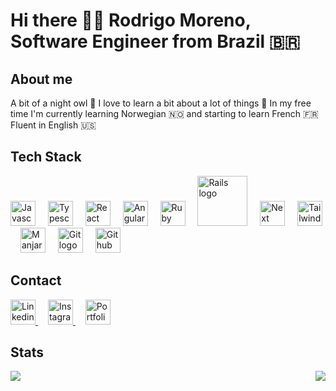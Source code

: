 <h1>Hi there 👋🏽 Rodrigo Moreno, Software Engineer from Brazil 🇧🇷</h1>

<h2>About me</h2>
A bit of a night owl 🌙 I love to learn a bit about a lot of things 🧐 In my free time I'm currently learning Norwegian 🇳🇴 and starting to learn French 🇫🇷 Fluent in English 🇺🇸

<h2>Tech Stack</h2>

<div align="left">
  <img src="https://cdn.jsdelivr.net/gh/devicons/devicon/icons/javascript/javascript-original.svg" height="40" alt="Javascript logo" />
  
  <img width="12" />
  
  <img src="https://cdn.jsdelivr.net/gh/devicons/devicon/icons/typescript/typescript-original.svg" height="40" alt="Typescript logo" />
  
  <img width="12" />
  
  <img src="https://cdn.jsdelivr.net/gh/devicons/devicon/icons/react/react-original.svg" height="40" alt="React logo" />
  
  <img width="12" />

  <img src="https://static.cdnlogo.com/logos/a/51/angular.svg" height="40" alt="Angular logo" />
  
  <img width="12" />
  
  <img src="https://static.cdnlogo.com/logos/r/90/ruby.svg" width="40" alt="Ruby logo" />
  
  <img width="12" />

  <img src="https://upload.wikimedia.org/wikipedia/commons/thumb/6/62/Ruby_On_Rails_Logo.svg/512px-Ruby_On_Rails_Logo.svg.png" width="80" alt="Rails logo" />

  <img width="12" />

  <img src="https://static.cdnlogo.com/logos/n/80/next-js.svg" width="40" alt="Next logo" />

  <img width="12" />

  <img src="https://static.cdnlogo.com/logos/t/58/tailwind-css.svg" width="40" alt="Tailwind logo" />

  <img width="12" />

  <img src="https://static.cdnlogo.com/logos/m/6/manjaro.svg" width="40" alt="Manjaro logo" />

  <img width="12" />

  <img src="https://upload.wikimedia.org/wikipedia/commons/thumb/3/3f/Git_icon.svg/97px-Git_icon.svg.png?20220905010122" width="40" alt="Git logo" />

  <img width="12" />

  <img src="https://upload.wikimedia.org/wikipedia/commons/thumb/c/c2/GitHub_Invertocat_Logo.svg/1024px-GitHub_Invertocat_Logo.svg.png" width="40" alt="Github logo" />
</div>

<h2>Contact</h2>

<div align="left">
  <a href="https://www.linkedin.com/in/rmoreno-w" target="_blank">
    <img src="https://static.cdnlogo.com/logos/l/66/linkedin-icon.svg" alt="Linkedin Logo" height="40px" />
  </a>
  
  <img width="12" />
  
  <a href="https://www.instagram.com/rmoreno.w/" target="_blank">
    <img src="https://static.cdnlogo.com/logos/i/92/instagram.svg" alt="Instagram Logo" height="40px">
  </a>

  <img width="12" />

  <a href="https://rmoreno-w.com/" target="_blank">
    <img alt="Portfolio Logo" height="40px" src="https://vercel.com/api/v0/deployments/dpl_9uQKaeWv3Psr8peZdGHrmPzn7fVJ/favicon?project=portfolio-nextjs&readyState=READY&teamId=team_X3SdUuA9uCQD0nRBuGKUXbQq" />
  </a>
</div>

<h2>Stats</h2>
<a href="https://github.com/anuraghazra/github-readme-stats">
  <img align="left" src="https://github-readme-stats.vercel.app/api?username=rmoreno-w&show_icons=true&theme=dracula&include_all_commits=true&count_private=true&hide=stars&show=reviews,prs_merged&hide_rank=true" />
</a>
<a href="https://github.com/anuraghazra/convoychat">
  <img align="right" src="https://github-readme-stats.vercel.app/api/top-langs/?username=rmoreno-w&theme=dracula" />
</a>
